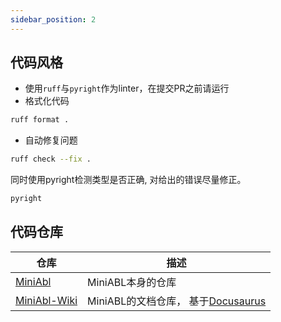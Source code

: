```yaml
---
sidebar_position: 2
---
```


## 代码风格
- 使用`ruff`与`pyright`作为linter，在提交PR之前请运行
- 格式化代码
```bash
ruff format .
```
- 自动修复问题
```bash
ruff check --fix .
```
同时使用pyright检测类型是否正确, 对给出的错误尽量修正。
```bash
pyright
```

## 代码仓库

| 仓库 | 描述 |
| --- | --- |
| [MiniAbl](https://github.com/rayburstray/MiniAbl) | MiniABL本身的仓库 |
| [MiniAbl-Wiki](https://github.com/rayburstray/MiniAbl_Wiki) | MiniABL的文档仓库， 基于[Docusaurus](https://github.com/facebook/docusaurus) |